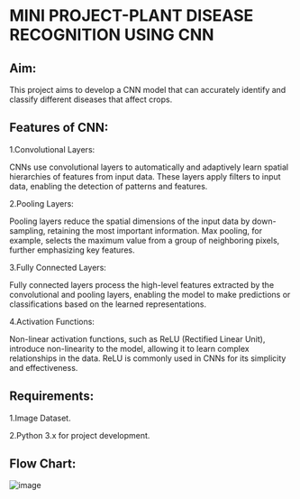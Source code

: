 # MINI PROJECT-PLANT DISEASE RECOGNITION USING CNN
## Aim:
This project aims to develop a CNN model that can accurately identify and classify different diseases that affect crops.
## Features of CNN:
1.Convolutional Layers:
  
  CNNs use convolutional layers to automatically and adaptively learn spatial hierarchies of features from input data. These layers apply filters to input data, enabling the detection of patterns and features.

2.Pooling Layers:
  
  Pooling layers reduce the spatial dimensions of the input data by down-sampling, retaining the most important information. Max pooling, for example, selects the maximum value from a group of neighboring pixels, further emphasizing key features.

3.Fully Connected Layers:
  
  Fully connected layers process the high-level features extracted by the convolutional and pooling layers, enabling the model to make predictions or classifications based on the learned representations.

4.Activation Functions:
  
  Non-linear activation functions, such as ReLU (Rectified Linear Unit), introduce non-linearity to the model, allowing it to learn complex relationships in the data. ReLU is commonly used in CNNs for its simplicity and effectiveness.
## Requirements:
1.Image Dataset.

2.Python 3.x for project development.
## Flow Chart:
![image](https://github.com/VishalGowthaman/Mini-Project-Plant-Disease-Prediction-/assets/94165380/3d7e9885-d47f-4da0-8291-c5070bd910ce)

